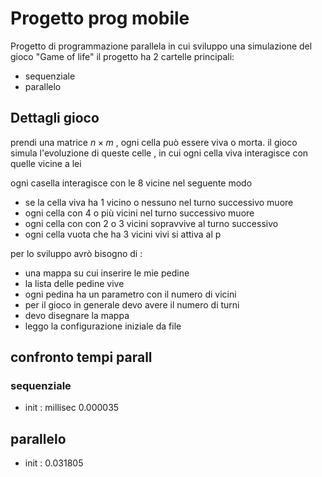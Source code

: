 # Progetto prog mobile
Progetto di programmazione parallela in cui sviluppo una simulazione del gioco "Game of life"
il progetto ha 2 cartelle principali:
- sequenziale
- parallelo

## Dettagli gioco 
prendi una matrice $n \times m$ , ogni cella può essere viva o morta.
il gioco simula l'evoluzione di queste celle , in cui ogni cella viva interagisce con quelle vicine a lei 

 ogni casella interagisce con le 8 vicine nel seguente modo
- se la cella viva ha 1 vicino o nessuno nel turno successivo muore
- ogni cella con 4 o più vicini nel turno successivo muore 
- ogni cella con con 2 o 3 vicini sopravvive al turno successivo
- ogni cella vuota che ha 3 vicini vivi si attiva al p

per lo sviluppo avrò bisogno di :
- una mappa su cui inserire le mie pedine
- la lista delle pedine vive
- ogni pedina ha un parametro con il numero di vicini 
- per il gioco in generale devo avere il numero di turni 
- devo disegnare la mappa 
- leggo la configurazione iniziale da file 
## confronto tempi parall 
### sequenziale 
- init :   millisec 0.000035
## parallelo 
- init :  0.031805
